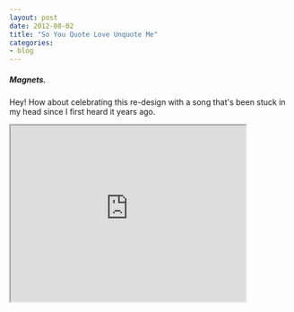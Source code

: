 ```yaml
---
layout: post
date: 2012-08-02
title: "So You Quote Love Unquote Me"
categories: 
- blog
---
```

<h5>Magnets.</h5>
<p>Hey! How about celebrating this re-design with a song that's been stuck in my head since I first heard it years ago.</p><p>
<iframe width="420" height="315" src="http://www.youtube.com/embed/bwnLlQ6t2uE"></iframe></p>
